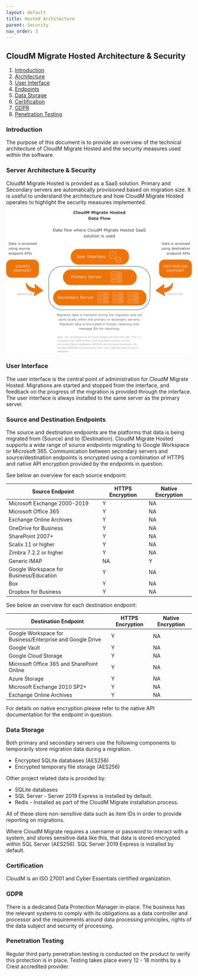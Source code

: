 ```yaml
---
layout: default
title: Hosted Architecture
parent: Security
nav_order: 3
---
```


## CloudM Migrate Hosted Architecture & Security

1. [Introduction](#introduction)
2. [Architecture](#architecture)
3. [User Interface](#userinterface)
4. [Endpoints](#endpoints)
5. [Data Storage](#datastorage)
6. [Certification](#certification)
7. [GDPR](#GDPR)
8. [Penetration Testing](#penetrationtesting)

### Introduction <a name="introduction"></a>
The purpose of this document is to provide an overview of the technical architecture of CloudM Migrate Hosted and the security measures used within the software.

### Server Architecture & Security <a name="architecture"></a>

CloudM Migrate Hosted is provided as a SaaS solution. Primary and Secondary servers are automatically provisioned based on migration size. It is useful to understand the architecture and how CloudM Migrate Hosted operates to highlight the security measures implemented.

![image](/Security/dataflowsecurityhosted.png)
        
### User Interface <a name="userinterface"></a>

The user interface is the central point of administration for CloudM Migrate Hosted. Migrations are started and stopped from the interface, and feedback on the progress of the migration is provided through the interface. The user interface is always installed to the same server as the primary server.

### Source and Destination Endpoints <a name="endpoints"></a>

The source and destination endpoints are the platforms that data is being migrated from (Source) and to (Destination). CloudM Migrate Hosted supports a wide range of source endpoints migrating to Google Workspace or Microsoft 365. Communication between secondary servers and source/destination endpoints is encrypted using a combination of HTTPS and native API encryption provided by the endpoints in question.

See below an overview for each source endpoint:

| Source Endpoint | HTTPS Encryption | Native Encryption |
| --- | --- | --- |
| Microsoft Exchange 2000-2019 | Y | NA |
| Microsoft Office 365 | Y | NA |
| Exchange Online Archives | Y | NA |
| OneDrive for Business | Y | NA |
| SharePoint 2007+ | Y | NA |
| Scalix 11 or higher | Y | NA |
| Zimbra 7.2.2 or higher | Y | NA |
| Generic IMAP | NA | Y |
| Google Workspace for Business/Education | Y | NA |
| Box | Y | NA |
| Dropbox for Business | Y | NA |

See below an overview for each destination endpoint:

| Destination Endpoint | HTTPS Encryption | Native Encryption |
| --- | --- | --- |
| Google Workspace for  Business/Enterprise and Google Drive | Y | NA |
| Google Vault | Y | NA |
| Google Cloud Storage | Y | NA |
| Microsoft Office 365 and SharePoint Online | Y | NA |
| Azure Storage | Y | NA |
| Microsoft Exchange 2010 SP2+ | Y | NA |
| Exchange Online Archives | Y | NA |

For details on native encryption please refer to the native API documentation for the endpoint in question.

### Data Storage <a name="datastorage"></a>

Both primary and secondary servers use the following components to temporarily store migration data during a migration.

- Encrypted SQLite databases (AES256)
- Encrypted temporary file storage (AES256)

Other project related data is provided by:

- SQLite databases
- SQL Server - Server 2019 Express is installed by default.
- Redis - Installed as part of the CloudM Migrate installation process.

All of these store non-sensitive data such as item IDs in order to provide reporting on migrations.

Where CloudM Migrate requires a username or password to interact with a system, and stores sensitive data like this, that data is stored encrypted within SQL Server (AES256). SQL Server 2019 Express is installed by default. 

### Certification <a name="certification"></a>
CloudM is an ISO 27001 and Cyber Essentials certified organization.

### GDPR <a name="GDPR"></a>
There is a dedicated Data Protection Manager in-place. The business has the relevant systems to comply with its obligations as a data controller and processor and the requirements around data processing principles, rights of the data subject and security of processing.

### Penetration Testing <a name="penetrationtesting"></a>
Regular third party penetration testing is conducted on the product to verify this protection is in place. Testing takes place every 12 - 18 months by a Crest accredited provider.
